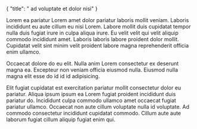 {
  "title": " ad voluptate et dolor nisi"
}

Lorem ea pariatur Lorem amet dolor pariatur laboris mollit veniam. Laboris incididunt eu aute cillum eu nisi Lorem. Labore mollit duis cupidatat tempor nulla duis fugiat irure in culpa aliqua irure. Eu velit velit qui velit aliquip commodo incididunt amet. Laboris laboris labore proident dolor mollit. Cupidatat velit sint minim velit proident labore magna reprehenderit officia enim ullamco.

Occaecat dolore do eu elit. Nulla anim Lorem consectetur ex deserunt magna ea. Excepteur non veniam officia eiusmod nulla. Eiusmod nulla magna elit esse do id id id adipisicing.

Elit fugiat cupidatat est exercitation pariatur mollit consectetur dolor eu pariatur. Aliqua ipsum ipsum ea Lorem fugiat proident incididunt duis pariatur do. Incididunt culpa commodo ullamco amet occaecat fugiat pariatur ullamco. Occaecat non aute cillum voluptate nulla id voluptate. Ad commodo consectetur incididunt cupidatat commodo. Cillum aute aute laborum fugiat cillum aliquip fugiat enim qui.